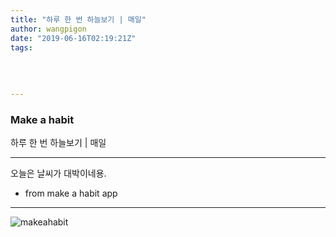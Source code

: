 ```yaml
---
title: "하루 한 번 하늘보기 | 매일"
author: wangpigon
date: "2019-06-16T02:19:21Z"
tags:
  
  
  
  
---
```

### Make a habit

하루 한 번 하늘보기 | 매일

---

오늘은 날씨가 대박이네용.

* from make a habit app

---

![makeahabit](https://steemitimages.com/300x0/https://s3.ap-northeast-2.amazonaws.com/img.passionbull.net/public/wangpigon/1560651557.jpg)